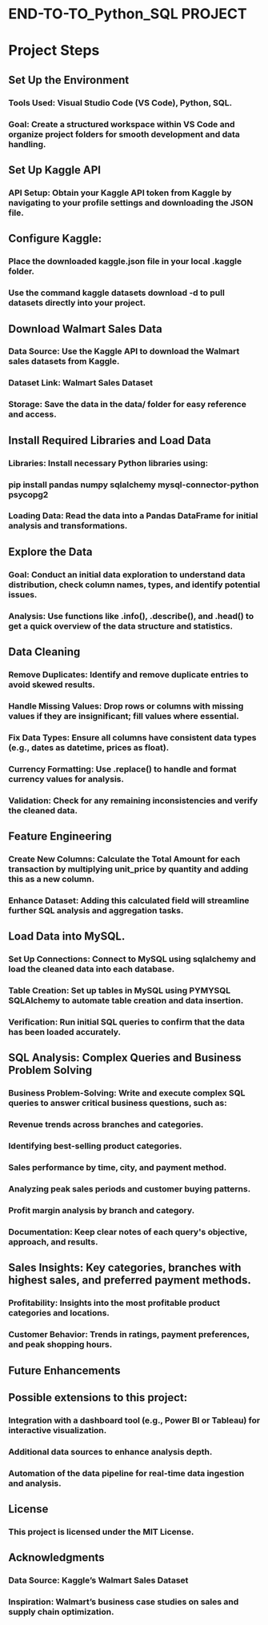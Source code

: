 # END-TO-TO_Python_SQL PROJECT

# Project Steps
## Set Up the Environment
### Tools Used: Visual Studio Code (VS Code), Python, SQL.
### Goal: Create a structured workspace within VS Code and organize project folders for smooth development and data handling.
## Set Up Kaggle API
### API Setup: Obtain your Kaggle API token from Kaggle by navigating to your profile settings and downloading the JSON file.
## Configure Kaggle:
### Place the downloaded kaggle.json file in your local .kaggle folder.
### Use the command kaggle datasets download -d <dataset-path> to pull datasets directly into your project.
## Download Walmart Sales Data
### Data Source: Use the Kaggle API to download the Walmart sales datasets from Kaggle.
### Dataset Link: Walmart Sales Dataset
### Storage: Save the data in the data/ folder for easy reference and access.
## Install Required Libraries and Load Data
### Libraries: Install necessary Python libraries using:
### pip install pandas numpy sqlalchemy mysql-connector-python psycopg2
### Loading Data: Read the data into a Pandas DataFrame for initial analysis and transformations.
## Explore the Data
### Goal: Conduct an initial data exploration to understand data distribution, check column names, types, and identify potential issues.
### Analysis: Use functions like .info(), .describe(), and .head() to get a quick overview of the data structure and statistics.
## Data Cleaning
### Remove Duplicates: Identify and remove duplicate entries to avoid skewed results.
### Handle Missing Values: Drop rows or columns with missing values if they are insignificant; fill values where essential.
### Fix Data Types: Ensure all columns have consistent data types (e.g., dates as datetime, prices as float).
### Currency Formatting: Use .replace() to handle and format currency values for analysis.
### Validation: Check for any remaining inconsistencies and verify the cleaned data.
## Feature Engineering
### Create New Columns: Calculate the Total Amount for each transaction by multiplying unit_price by quantity and adding this as a new column.
### Enhance Dataset: Adding this calculated field will streamline further SQL analysis and aggregation tasks.
## Load Data into MySQL.
### Set Up Connections: Connect to MySQL  using sqlalchemy and load the cleaned data into each database.
### Table Creation: Set up tables in MySQL using PYMYSQL SQLAlchemy to automate table creation and data insertion.
### Verification: Run initial SQL queries to confirm that the data has been loaded accurately.
## SQL Analysis: Complex Queries and Business Problem Solving
### Business Problem-Solving: Write and execute complex SQL queries to answer critical business questions, such as:
### Revenue trends across branches and categories.
### Identifying best-selling product categories.
### Sales performance by time, city, and payment method.
### Analyzing peak sales periods and customer buying patterns.
### Profit margin analysis by branch and category.
### Documentation: Keep clear notes of each query's objective, approach, and results.

##  Sales Insights: Key categories, branches with highest sales, and preferred payment methods.
### Profitability: Insights into the most profitable product categories and locations.
### Customer Behavior: Trends in ratings, payment preferences, and peak shopping hours.
## Future Enhancements
## Possible extensions to this project:

### Integration with a dashboard tool (e.g., Power BI or Tableau) for interactive visualization.
### Additional data sources to enhance analysis depth.
### Automation of the data pipeline for real-time data ingestion and analysis.
## License
### This project is licensed under the MIT License.

## Acknowledgments
### Data Source: Kaggle’s Walmart Sales Dataset
### Inspiration: Walmart’s business case studies on sales and supply chain optimization.
